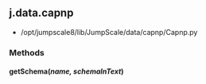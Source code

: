 <!-- toc -->
## j.data.capnp

- /opt/jumpscale8/lib/JumpScale/data/capnp/Capnp.py

### Methods

    

#### getSchema(*name, schemaInText*) 

